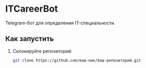 # ITCareerBot
Telegram-бот для определения IT-специальности.

## Как запустить
1. Склонируйте репозиторий:
   ```bash
   git clone https://github.com/ваш-ник/ваш-репозиторий.git